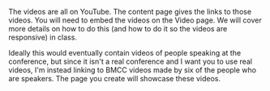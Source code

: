The videos are all on YouTube. The content page gives the links to those videos. You will need to embed the videos on the Video page. We will cover more details on how to do this (and how to do it so the videos are responsive) in class.

Ideally this would eventually contain videos of people speaking at the conference, but since it isn't a real conference and I want you to use real videos, I'm instead linking to BMCC videos made by six of the people who are speakers. The page you create will showcase these videos.